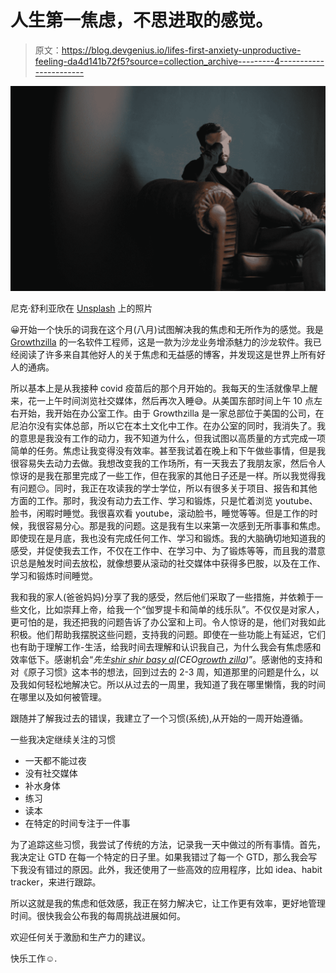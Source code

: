# 人生第一焦虑，不思进取的感觉。

> 原文：<https://blog.devgenius.io/lifes-first-anxiety-unproductive-feeling-da4d141b72f5?source=collection_archive---------4----------------------->

![](img/90f8b0a4c227f21f4f61d53ae12cbc65.png)

尼克·舒利亚欣在 [Unsplash](https://unsplash.com?utm_source=medium&utm_medium=referral) 上的照片

😀开始一个快乐的词我在这个月(八月)试图解决我的焦虑和无所作为的感觉。我是 [Growthzilla](https://growthzilla.com/) 的一名软件工程师，这是一款为沙龙业务增添魅力的沙龙软件。我已经阅读了许多来自其他好人的关于焦虑和无益感的博客，并发现这是世界上所有好人的通病。

所以基本上是从我接种 covid 疫苗后的那个月开始的。我每天的生活就像早上醒来，花一上午时间浏览社交媒体，然后再次入睡😅。从美国东部时间上午 10 点左右开始，我开始在办公室工作。由于 Growthzilla 是一家总部位于美国的公司，在尼泊尔没有实体总部，所以它在本土文化中工作。在办公室的同时，我消失了。我的意思是我没有工作的动力，我不知道为什么，但我试图以高质量的方式完成一项简单的任务。焦虑让我变得没有效率。甚至我试着在晚上和下午做些事情，但是我很容易失去动力去做。我想改变我的工作场所，有一天我去了我朋友家，然后令人惊讶的是我在那里完成了一些工作，但在我家的其他日子还是一样。所以我觉得我有问题😔。同时，我正在攻读我的学士学位，所以有很多关于项目、报告和其他方面的工作。那时，我没有动力去工作、学习和锻炼，只是忙着浏览 youtube、脸书，闲暇时睡觉。我很喜欢看 youtube，滚动脸书，睡觉等等。但是工作的时候，我很容易分心。那是我的问题。这是我有生以来第一次感到无所事事和焦虑。即使现在是月底，我也没有完成任何工作、学习和锻炼。我的大脑确切地知道我的感受，并促使我去工作，不仅在工作中、在学习中、为了锻炼等等，而且我的潜意识总是触发时间去放松，就像想要从滚动的社交媒体中获得多巴胺，以及在工作、学习和锻炼时间睡觉。

我和我的家人(爸爸妈妈)分享了我的感受，然后他们采取了一些措施，并依赖于一些文化，比如崇拜上帝，给我一个“伽罗提卡和简单的线乐队”。不仅仅是对家人，更可怕的是，我还把我的问题告诉了办公室和上司。令人惊讶的是，他们对我如此积极。他们帮助我摆脱这些问题，支持我的问题。即使在一些功能上有延迟，它们也有助于理解工作-生活，给我时间去理解和认识我自己，为什么我会有焦虑感和效率低下。感谢机会“*先生*[*shir shir basy al*](https://www.linkedin.com/in/sbashyal/)*(CEO*[*growth zilla*](https://growthzilla.com/)*)*”。感谢他的支持和对《原子习惯》这本书的想法，回到过去的 2-3 周，知道那里的问题是什么，以及我如何轻松地解决它。所以从过去的一周里，我知道了我在哪里懒惰，我的时间在哪里以及如何被管理。

跟随并了解我过去的错误，我建立了一个习惯(系统),从开始的一周开始遵循。

一些我决定继续关注的习惯

*   一天都不能过夜
*   没有社交媒体
*   补水身体
*   练习
*   读本
*   在特定的时间专注于一件事

为了追踪这些习惯，我尝试了传统的方法，记录我一天中做过的所有事情。首先，我决定让 GTD 在每一个特定的日子里。如果我错过了每一个 GTD，那么我会写下我没有错过的原因。此外，我还使用了一些高效的应用程序，比如 idea、habit tracker，来进行跟踪。

所以这就是我的焦虑和低效感，我正在努力解决它，让工作更有效率，更好地管理时间。很快我会公布我的每周挑战进展如何。

欢迎任何关于激励和生产力的建议。

快乐工作☺️.